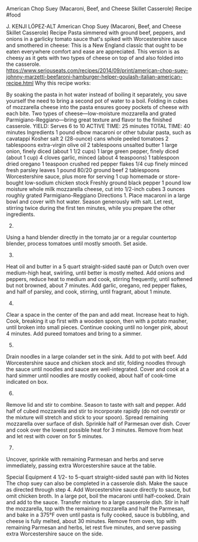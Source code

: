 American Chop Suey (Macaroni, Beef, and Cheese Skillet Casserole) Recipe
#food 

J. KENJI LÓPEZ-ALT
American Chop Suey (Macaroni, Beef, and Cheese Skillet Casserole) Recipe
Pasta simmered with ground beef, peppers, and onions in a garlicky tomato sauce that's spiked with Worcestershire sauce and smothered in cheese: This is a New England classic that ought to be eaten everywhere comfort and ease are appreciated. This version is as cheesy as it gets with two types of cheese on top of and also folded into the casserole.
https://www.seriouseats.com/recipes/2014/09/print/american-chop-suey-johnny-marzetti-beefaroni-hamburger-helper-goulash-italian-american-recipe.html
Why this recipe works:

By soaking the pasta in hot water instead of boiling it separately, you save yourself the need to bring a second pot of water to a boil.
Folding in cubes of mozzarella cheese into the pasta ensures gooey pockets of cheese with each bite.
Two types of cheese—low-moisture mozzarella and grated Parmigiano-Reggiano—bring great texture and flavor to the finished casserole.
YIELD:
Serves 6 to 10
ACTIVE TIME:
25 minutes
TOTAL TIME:
40 minutes
Ingredients
1 pound elbow macaroni or other tubular pasta, such as cavatappi
Kosher salt
2 (28-ounce) cans whole peeled tomatoes
2 tablespoons extra-virgin olive oil
2 tablespoons unsalted butter
1 large onion, finely diced (about 1 1/2 cups)
1 large green pepper, finely diced (about 1 cup)
4 cloves garlic, minced (about 4 teaspoons)
1 tablespoon dried oregano
1 teaspoon crushed red pepper flakes
1/4 cup finely minced fresh parsley leaves
1 pound 80/20 ground beef
2 tablespoons Worcestershire sauce, plus more for serving
1 cup homemade or store-bought low-sodium chicken stock
Freshly ground black pepper
1 pound low moisture whole milk mozzarella cheese, cut into 1/2-inch cubes
3 ounces roughly grated Parmigiano-Reggiano
Directions
1.
Place macaroni in a large bowl and cover with hot water. Season generously with salt. Let rest, stirring twice during the first ten minutes, while you prepare the other ingredients.

2.
Using a hand blender directly in the tomato jar or a regular countertop blender, process tomatoes until mostly smooth. Set aside.

3.
Heat oil and butter in a 5 quart straight-sided sauté pan or Dutch oven over medium-high heat, swirling, until better is mostly melted. Add onions and peppers, reduce heat to medium and cook, stirring frequently, until softened but not browned, about 7 minutes. Add garlic, oregano, red pepper flakes, and half of parsley, and cook, stirring, until fragrant, about 1 minute.

4.
Clear a space in the center of the pan and add meat. Increase heat to high. Cook, breaking it up first with a wooden spoon, then with a potato masher, until broken into small pieces. Continue cooking until no longer pink, about 4 minutes. Add pureed tomatoes and bring to a simmer.

5.
Drain noodles in a large colander set in the sink. Add to pot with beef. Add Worcestershire sauce and chicken stock and stir, folding noodles through the sauce until noodles and sauce are well-integrated. Cover and cook at a hard simmer until noodles are mostly cooked, about half of cook-time indicated on box.

6.
Remove lid and stir to combine. Season to taste with salt and pepper. Add half of cubed mozzarella and stir to incorporate rapidly (do not overstir or the mixture will stretch and stick to your spoon). Spread remaining mozzarella over surface of dish. Sprinkle half of Parmesan over dish. Cover and cook over the lowest possible heat for 3 minutes. Remove from heat and let rest with cover on for 5 minutes.

7.
Uncover, sprinkle with remaining Parmesan and herbs and serve immediately, passing extra Worcestershire sauce at the table.

Special Equipment
4 1/2- to 5-quart straight-sided sauté pan with lid
Notes
The chop suey can also be completed in a casserole dish. Make the sauce as directed through step 4. Add Worcestershire sauce directly to sauce, but omit chicken broth. In a large pot, boil the macaroni until half-cooked. Drain and add to the sauce. Transfer mixture to a large casserole dish. Stir in half the mozzarella, top with the remaining mozzarella and half the Parmesan, and bake in a 375°F oven until pasta is fully cooked, sauce is bubbling, and cheese is fully melted, about 30 minutes. Remove from oven, top with remaining Parmesan and herbs, let rest five minutes, and serve passing extra Worcestershire sauce on the side.